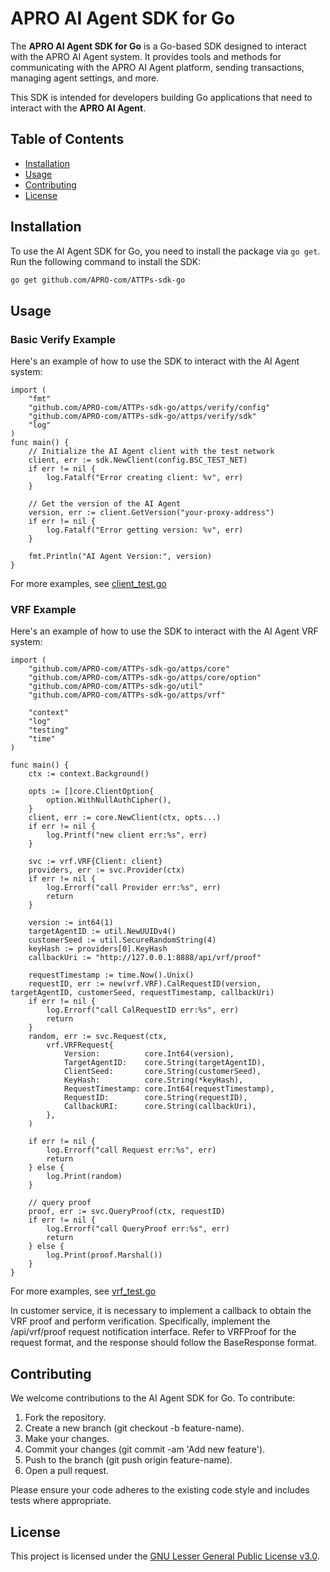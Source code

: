 # APRO AI Agent SDK for Go

The **APRO AI Agent SDK for Go** is a Go-based SDK designed to interact with the APRO AI Agent system. It provides tools and methods for communicating with the APRO AI Agent platform, sending transactions, managing agent settings, and more.

This SDK is intended for developers building Go applications that need to interact with the **APRO AI Agent**.

## Table of Contents

- [Installation](#installation)
- [Usage](#usage)
- [Contributing](#contributing)
- [License](#license)

## Installation

To use the AI Agent SDK for Go, you need to install the package via `go get`. Run the following command to install the SDK:

```bash
go get github.com/APRO-com/ATTPs-sdk-go
```

## Usage
### Basic Verify Example
Here's an example of how to use the SDK to interact with the AI Agent system:
```
import (
	"fmt"
	"github.com/APRO-com/ATTPs-sdk-go/attps/verify/config"
	"github.com/APRO-com/ATTPs-sdk-go/attps/verify/sdk"
	"log"
)
func main() {
	// Initialize the AI Agent client with the test network
	client, err := sdk.NewClient(config.BSC_TEST_NET)
	if err != nil {
		log.Fatalf("Error creating client: %v", err)
	}

	// Get the version of the AI Agent
	version, err := client.GetVersion("your-proxy-address")
	if err != nil {
		log.Fatalf("Error getting version: %v", err)
	}

	fmt.Println("AI Agent Version:", version)
}
```

For more examples, see [client_test.go](attps/verify/client_test.go)

### VRF Example
Here's an example of how to use the SDK to interact with the AI Agent VRF system:
```
import (
	"github.com/APRO-com/ATTPs-sdk-go/attps/core"
	"github.com/APRO-com/ATTPs-sdk-go/attps/core/option"
	"github.com/APRO-com/ATTPs-sdk-go/util"
	"github.com/APRO-com/ATTPs-sdk-go/attps/vrf"
	
	"context"
	"log"
	"testing"
	"time"
)

func main() {
	ctx := context.Background()

	opts := []core.ClientOption{
		option.WithNullAuthCipher(),
	}
	client, err := core.NewClient(ctx, opts...)
	if err != nil {
		log.Printf("new client err:%s", err)
	}

	svc := vrf.VRF{Client: client}
	providers, err := svc.Provider(ctx)
	if err != nil {
		log.Errorf("call Provider err:%s", err)
		return
	}

	version := int64(1)
	targetAgentID := util.NewUUIDv4()
	customerSeed := util.SecureRandomString(4)
	keyHash := providers[0].KeyHash
	callbackUri := "http://127.0.0.1:8888/api/vrf/proof"

	requestTimestamp := time.Now().Unix()
	requestID, err := new(vrf.VRF).CalRequestID(version, targetAgentID, customerSeed, requestTimestamp, callbackUri)
	if err != nil {
		log.Errorf("call CalRequestID err:%s", err)
		return
	}
	random, err := svc.Request(ctx,
		vrf.VRFRequest{
			Version:          core.Int64(version),
			TargetAgentID:    core.String(targetAgentID),
			ClientSeed:       core.String(customerSeed),
			KeyHash:          core.String(*keyHash),
			RequestTimestamp: core.Int64(requestTimestamp),
			RequestID:        core.String(requestID),
			CallbackURI:      core.String(callbackUri),
		},
	)

	if err != nil {
		log.Errorf("call Request err:%s", err)
		return
	} else {
		log.Print(random)
	}

	// query proof
	proof, err := svc.QueryProof(ctx, requestID)
	if err != nil {
		log.Errorf("call QueryProof err:%s", err)
		return
	} else {
		log.Print(proof.Marshal())
	}
}
```

For more examples, see [vrf_test.go](attps/vrf/vrf_test.go)

In customer service, it is necessary to implement a callback to obtain the VRF proof and perform verification. Specifically, implement the /api/vrf/proof request notification interface. Refer to VRFProof for the request format, and the response should follow the BaseResponse format.

## Contributing

We welcome contributions to the AI Agent SDK for Go. To contribute:

1. Fork the repository.
2. Create a new branch (git checkout -b feature-name).
3. Make your changes.
4. Commit your changes (git commit -am 'Add new feature').
5. Push to the branch (git push origin feature-name).
6. Open a pull request.

Please ensure your code adheres to the existing code style and includes tests where appropriate.

## License

This project is licensed under the [GNU Lesser General Public License v3.0](https://www.gnu.org/licenses/lgpl-3.0.en.html).